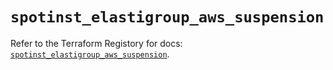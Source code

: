 # `spotinst_elastigroup_aws_suspension`

Refer to the Terraform Registory for docs: [`spotinst_elastigroup_aws_suspension`](https://registry.terraform.io/providers/spotinst/spotinst/1.156.0/docs/resources/elastigroup_aws_suspension).
